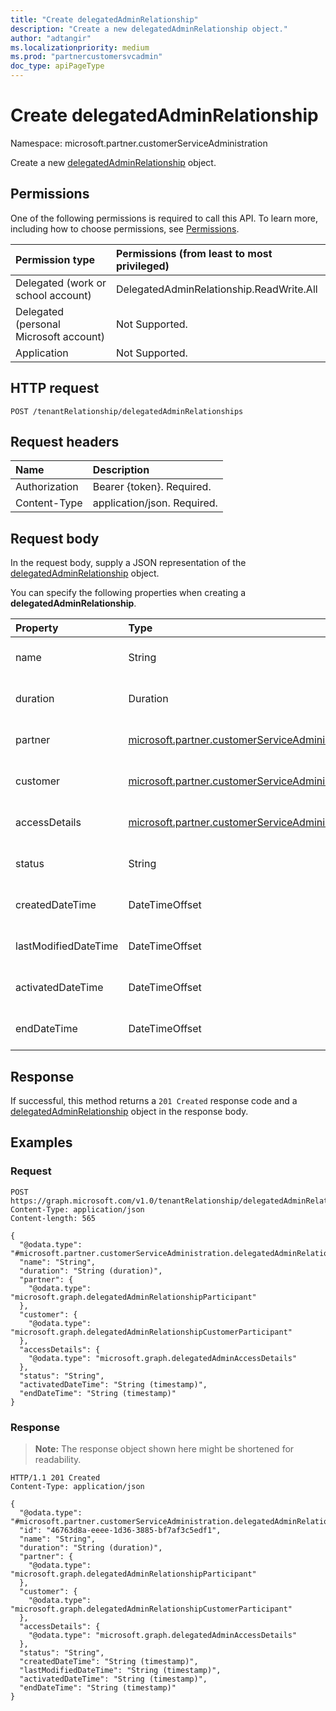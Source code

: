 ```yaml
---
title: "Create delegatedAdminRelationship"
description: "Create a new delegatedAdminRelationship object."
author: "adtangir"
ms.localizationpriority: medium
ms.prod: "partnercustomersvcadmin"
doc_type: apiPageType
---
```


# Create delegatedAdminRelationship
Namespace: microsoft.partner.customerServiceAdministration



Create a new [delegatedAdminRelationship](../resources/delegatedadminrelationship.md) object.

## Permissions
One of the following permissions is required to call this API. To learn more, including how to choose permissions, see [Permissions](/graph/permissions-reference).

|Permission type|Permissions (from least to most privileged)|
|:---|:---|
|Delegated (work or school account)| DelegatedAdminRelationship.ReadWrite.All |
|Delegated (personal Microsoft account)| Not Supported. |
|Application| Not Supported. |

## HTTP request

<!-- {
  "blockType": "ignored"
}
-->
``` http
POST /tenantRelationship/delegatedAdminRelationships
```

## Request headers
|Name|Description|
|:---|:---|
|Authorization|Bearer {token}. Required.|
|Content-Type|application/json. Required.|

## Request body
In the request body, supply a JSON representation of the [delegatedAdminRelationship](../resources/delegatedadminrelationship.md) object.

You can specify the following properties when creating a **delegatedAdminRelationship**.

|Property|Type|Description|
|:---|:---|:---|
|name|String|**TODO: Add Description** Required.|
|duration|Duration|**TODO: Add Description** Required.|
|partner|[microsoft.partner.customerServiceAdministration.delegatedAdminRelationshipParticipant](../resources/delegatedadminrelationshipparticipant.md)|**TODO: Add Description** Required.|
|customer|[microsoft.partner.customerServiceAdministration.delegatedAdminRelationshipCustomerParticipant](../resources/delegatedadminrelationshipcustomerparticipant.md)|**TODO: Add Description** Optional.|
|accessDetails|[microsoft.partner.customerServiceAdministration.delegatedAdminAccessDetails](../resources/delegatedadminaccessdetails.md)|**TODO: Add Description** Required.|
|status|String|**TODO: Add Description** Optional.|
|createdDateTime|DateTimeOffset|**TODO: Add Description** Optional.|
|lastModifiedDateTime|DateTimeOffset|**TODO: Add Description** Optional.|
|activatedDateTime|DateTimeOffset|**TODO: Add Description** Optional.|
|endDateTime|DateTimeOffset|**TODO: Add Description** Optional.|



## Response

If successful, this method returns a `201 Created` response code and a [delegatedAdminRelationship](../resources/delegatedadminrelationship.md) object in the response body.

## Examples

### Request
<!-- {
  "blockType": "request",
  "name": "create_delegatedadminrelationship_from_"
}
-->
``` http
POST https://graph.microsoft.com/v1.0/tenantRelationship/delegatedAdminRelationships
Content-Type: application/json
Content-length: 565

{
  "@odata.type": "#microsoft.partner.customerServiceAdministration.delegatedAdminRelationship",
  "name": "String",
  "duration": "String (duration)",
  "partner": {
    "@odata.type": "microsoft.graph.delegatedAdminRelationshipParticipant"
  },
  "customer": {
    "@odata.type": "microsoft.graph.delegatedAdminRelationshipCustomerParticipant"
  },
  "accessDetails": {
    "@odata.type": "microsoft.graph.delegatedAdminAccessDetails"
  },
  "status": "String",
  "activatedDateTime": "String (timestamp)",
  "endDateTime": "String (timestamp)"
}
```


### Response
>**Note:** The response object shown here might be shortened for readability.
<!-- {
  "blockType": "response",
  "truncated": true,
  "@odata.type": "microsoft.partner.customerServiceAdministration.delegatedAdminRelationship"
}
-->
``` http
HTTP/1.1 201 Created
Content-Type: application/json

{
  "@odata.type": "#microsoft.partner.customerServiceAdministration.delegatedAdminRelationship",
  "id": "46763d8a-eeee-1d36-3885-bf7af3c5edf1",
  "name": "String",
  "duration": "String (duration)",
  "partner": {
    "@odata.type": "microsoft.graph.delegatedAdminRelationshipParticipant"
  },
  "customer": {
    "@odata.type": "microsoft.graph.delegatedAdminRelationshipCustomerParticipant"
  },
  "accessDetails": {
    "@odata.type": "microsoft.graph.delegatedAdminAccessDetails"
  },
  "status": "String",
  "createdDateTime": "String (timestamp)",
  "lastModifiedDateTime": "String (timestamp)",
  "activatedDateTime": "String (timestamp)",
  "endDateTime": "String (timestamp)"
}
```

